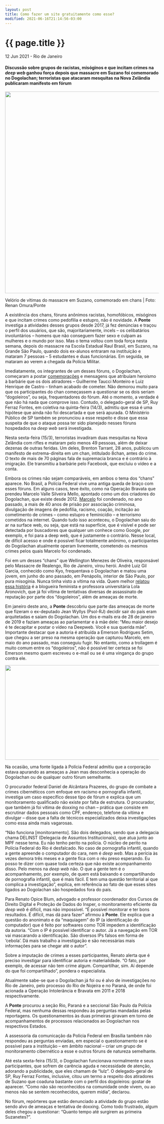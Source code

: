```yaml
---
layout: post
title: Como fazer um site gratuitamente como esse?
modified: 2021-06-16T21:14:56-03:00
---
```


{{ page.title }}
================

<p class="meta">12 Jun 2021 - Rio de Janeiro</p>

#### Discussão sobre grupos de racistas, misóginos e que incitam crimes na *deep web* ganhou força depois que massacre em Suzano foi comemorado no Dogolachan; terroristas que atacaram mesquitas na Nova Zelândia publicaram manifesto em fórum

<img width="990" height="660" src=":/1e073d8010534350aecd9f5bc49ef07e"/>

Velório de vítimas do massacre em Suzano, comemorado em chans | Foto: Renan Omura/Ponte

A existência dos chans, fóruns anônimos racistas, homofóbicos, misóginos e que incitam crimes como pedofilia e estupro, não é novidade. A **Ponte** investiga a atividades desses grupos desde 2017, já fez denúncias e traçou o perfil dos usuários, que são, majoritariamente, incels – os celibatários involuntários – homens que não conseguem fazer sexo e culpam as mulheres e o mundo por isso. Mas o tema voltou com toda força nesta semana, depois do massacre na Escola Estadual Raul Brasil, em Suzano, na Grande São Paulo, quando dois ex-alunos entraram na instituição e mataram 7 pessoas – 5 estudantes e duas funcionárias. Em seguida, se mataram ao verem a chegada da Polícia Militar.

Imediatamente, os integrantes de um desses fóruns, o Dogolachan, começaram a postar [comemorações](https://web.archive.org/web/20210223010044/https://ponte.org/ataque-a-tiros-em-suzano-sp-e-comemorado-em-forum-racista-e-misogino-na-internet/) e mensagens que atribuíam heroísmo à barbárie que os dois atiradores – Guilherme Taucci Monteiro e Luiz Henrique de Castro – tinham acabado de cometer. Não demorou muito para que os participantes do chan começassem a questionar se os dois seriam “dogoleiros”, ou seja, frequentadores do fórum. Até o momento, a verdade é que não há nada que comprove isso. Contudo, o delegado-geral de SP, Ruy Ferraz Fontes, em coletiva na quinta-feira (14/3), admitiu que essa é uma hipótese que ainda não foi descartada e que será apurada. O Ministério Público de SP também se pronunciou a esse respeito e disse que essa suspeita de que o ataque possa ter sido planejado nesses fóruns hospedados na *deep web* será investigada.

Nesta sexta-feira (15/3), terroristas invadiram duas mesquitas na Nova Zelândia com rifles e mataram pelo menos 49 pessoas, além de deixar dezenas de outras feridas. Um deles, Brenton Tarrant, 28 anos, publicou um manifesto de extrema-direita em um chan, intitulado 8chan, antes do crime. O texto de mais de 70 páginas fala de supremacia branca e é contrário à imigração. Ele transmitiu a barbárie pelo Facebook, que excluiu o vídeo e a conta.

Embora os crimes não sejam comparáveis, em ambos o tema dos “chans” aparece. No Brasil, a Polícia Federal vive uma antiga queda de braço com esses fóruns. Em alguns casos, teve êxito, como na Operação Bravata que prendeu Marcelo Valle Silveira Mello, apontado como um dos criadores do Dogolachan, que existe desde 2012. [Marcelo](https://web.archive.org/web/20210223010044/https://ponte.org/lider-de-forum-racista-e-misogino-na-internet-e-condenado-a-41-anos-de-prisao/) foi condenado, no ano passado, a mais de 40 anos de prisão por associação criminosa, divulgação de imagens de pedofilia, racismo, coação, incitação ao cometimento de crimes – como estupro e feminicídio – e terrorismo cometidos na internet. Quando tudo isso aconteceu, o Dogolachan saiu do ar na surface web, ou seja, que está na superfície, que é visível e pode ser detectada por buscadores que qualquer um conhece como Google, por exemplo, e foi para a deep web, que é justamente o contrário. Nesse local, de difícil acesso e onde é possível ficar totalmente anônimo, o participantes do Dogolachan atualmente operam livremente, cometendo os mesmos crimes pelos quais Marcelo foi condenado.

Foi em um desses “chans” que Wellington Menezes de Oliveira, responsável pelo Massacre de Realengo, Rio de Janeiro, virou herói. André Luiz Gil Garcia, conhecido como Kyo, frequentava o Dogolachan e matou uma jovem, em junho do ano passado, em Penápolis, interior de São Paulo, por pura misoginia. Nunca tinha visto a vítima na vida. Quem melhor [relatou essa história](https://web.archive.org/web/20210223010044/https://escrevalolaescreva.blogspot.com/2018/06/mascu-atira-contra-desconhecida-na-rua.html) é a blogueira feminista e professora universitária Lola Aronovich, que já foi vítima de tentativas diversas de assassinato de reputação por parte dos “dogoleiros”, além de ameaças de morte.

Em janeiro deste ano, a **Ponte** descobriu que parte das ameaças de morte que fizeram o ex-deputado Jean Wyllys (Psol-RJ) decidir sair do país eram arquitetadas e saíam do Dogolachan. Um dos e-mails era de 28 de janeiro de 2019 e faziam ameaças ao parlamentar e à mãe dele: “Meu maior desejo é te decapitar e postar o vídeo na Deepweb. Você e sua querida mãe”. Importante destacar que a autoria é atribuída a Emerson Rodrigues Setim, que chegou a ser preso na mesma operação que capturou Marcelo, em maio do ano passado, mas conseguiu fugir. No entanto, como a trollagem é muito comum entre os “dogoleiros”, não é possível ter certeza se foi Emerson mesmo quem escreveu o e-mail ou se é uma vingança do grupo contra ele.

<img width="550" height="310" src=":/ccc6fab1b86643e9a7858aa5ea15c974"/>

Na ocasião, uma fonte ligada à Polícia Federal admitiu que a corporação estava apurando as ameaças a Jean mas desconhecia a operação do Dogolachan ou de qualquer outro fórum semelhante.

O procurador federal Daniel de Alcântara Prazeres, do grupo de combate a crimes cibernéticos com enfoque em racismo e pornografia infantil, investiga um caso específico desse tipo de fórum e explica que um monitoramento qualificado não existe por falta de estrutura. O procurador, que também já foi vítima de doxxing no chan – prática que consiste em escrutinar dados pessoais como CPF, endereço, telefone da vítima e divulgar – disse que a falta de técnicos especializados deixa investigações como essa ainda mais vagarosas.

“Não funciona \[monitoramento\]. São dois delegados, sendo que a delegacia chama DELINST (Delegacia de Assuntos Institucionais), que atua junto ao MPF nesse tema. Eu não tenho perito na polícia. O núcleo de perito na Polícia Federal do Rio é desfalcado. No caso de pornografia infantil, quando a gente apreende o computador do cara, nem é *deep web*. Mas a perícia às vezes demora três meses e a gente fica com o réu preso esperando. Eu posso te dizer com quase toda certeza que não existe acompanhamento disso. Pelo menos na *deep web* não. O que a gente tem é o acompanhamento, por exemplo, de quem está baixando e compartilhando de pornografia infantil, que é mais fácil. E tem uma questão territorial aí que complica a investigação”, explica, em referência ao fato de que esses sites ligados ao Dogolachan são hospedados fora do país.

Para Renato Opice Blum, advogado e professor coordenador dos Cursos de Direito Digital e Proteção de Dados do Insper, o monitoramento eficiente da *deep web* é difícil, mas não impossível. “É possível monitorar e ter bons resultados. É difícil, mas dá para fazer” afirmou à **Ponte**. Ele explica que a questão do anonimato e da “maquiagem” do IP (a identificação do computador) que é feito por softwares como TOR impedem a identificação da autoria. “Com o IP é possível identificar o autor. Já a navegação em TOR vai mascarando a identificação. São diversos IPs falsos em forma de ‘cebola’. Dá mais trabalho a investigação e são necessárias mais informações para se chegar até o autor”.

Sobre a imputação de crimes a esses participantes, Renato alerta que é preciso investigar para identificar autoria e materialidade. “O fato, por exemplo, de acessar não tem crime algum. Compartilhar, sim. Aí depende do que foi compartilhado”, pondera o especialista.

Atualmente sabe-se que o Dogolachan já foi ou é alvo de investigações no Rio de Janeiro, pelo processo do Rio de Nojeira e no Paraná, de onde foi acionada a Operação Intolerância e Bravata em 2011 e 2018 respectivamente.

A **Ponte** procurou a seção Rio, Paraná e a seccional São Paulo da Polícia Federal, mas nenhuma dessas respondeu às perguntas mandadas pelas reportagens. Os questionamentos às duas primeiras giravam em torno de acompanhamentos de processos relacionados ao Dogolachan nos respectivos Estados.

A assessoria da comunicação da Polícia Federal em Brasília também não respondeu as perguntas enviadas, em especial o questionamento se é possível para a instituição – em âmbito nacional – criar um grupo de monitoramento cibernético a esse e outros fóruns de natureza semelhante.

Até esta sexta-feira (15/3), o Dogolachan funcionava normalmente e seus participantes, que sofrem de carência aguda e necessidade de atenção, adorando a publicidade, que eles chamam de “lulz”. O delegado-geral de SP, Ruy Ferraz Fontes, inclusive, citou um termo a respeito dos atiradores de Suzano que coaduna bastante com o perfil dos dogoleiros: gostar de aparecer. “Como não são reconhecidos na comunidade onde vivem, ou ao menos não se sentem reconhecidos, querem mídia”, declarou.

No fórum, repórteres que estão denunciado a atividade do grupo estão sendo alvo de ameaças e tentativa de doxxing. Como todo frustrado, algum deles chegou a questionar: “Quanto tempo até surgirem as primeira Suzanetes?”.
